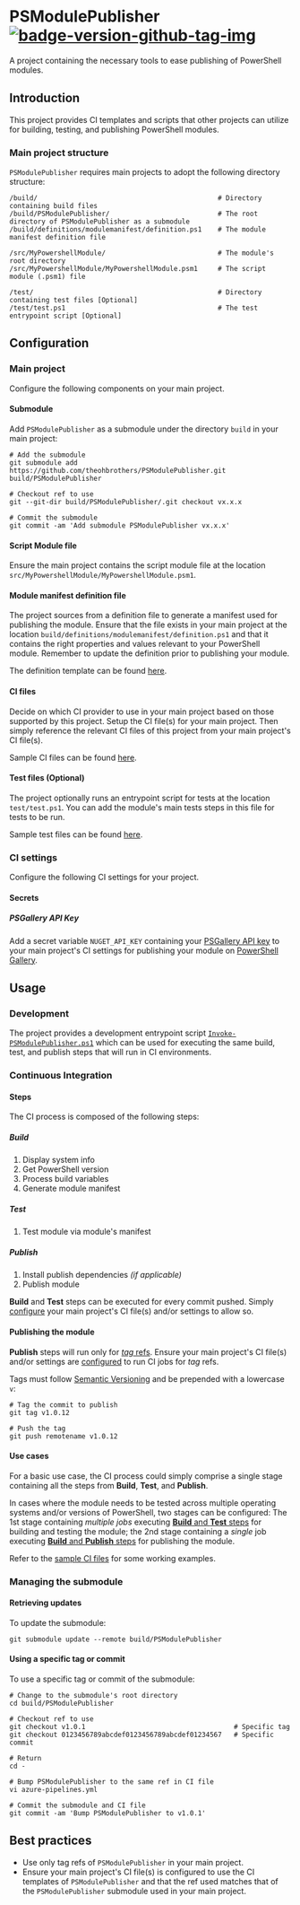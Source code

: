 # PSModulePublisher [![badge-version-github-tag-img][]][badge-version-github-tag-src]

[badge-version-github-tag-img]: https://img.shields.io/github/v/tag/theohbrothers/PSModulePublisher?style=flat-square
[badge-version-github-tag-src]: https://github.com/theohbrothers/PSModulePublisher/releases

A project containing the necessary tools to ease publishing of PowerShell modules.

## Introduction

This project provides CI templates and scripts that other projects can utilize for building, testing, and publishing PowerShell modules.

### Main project structure

`PSModulePublisher` requires main projects to adopt the following directory structure:

```shell
/build/                                             # Directory containing build files
/build/PSModulePublisher/                           # The root directory of PSModulePublisher as a submodule
/build/definitions/modulemanifest/definition.ps1    # The module manifest definition file

/src/MyPowershellModule/                            # The module's root directory
/src/MyPowershellModule/MyPowershellModule.psm1     # The script module (.psm1) file

/test/                                              # Directory containing test files [Optional]
/test/test.ps1                                      # The test entrypoint script [Optional]
```

## Configuration

### Main project

Configure the following components on your main project.

#### Submodule

Add `PSModulePublisher` as a submodule under the directory `build` in your main project:

```shell
# Add the submodule
git submodule add https://github.com/theohbrothers/PSModulePublisher.git build/PSModulePublisher

# Checkout ref to use
git --git-dir build/PSModulePublisher/.git checkout vx.x.x

# Commit the submodule
git commit -am 'Add submodule PSModulePublisher vx.x.x'
```

#### Script Module file

Ensure the main project contains the script module file at the location `src/MyPowershellModule/MyPowershellModule.psm1`.

#### Module manifest definition file

The project sources from a definition file to generate a manifest used for publishing the module. Ensure that the file exists in your main project at the location `build/definitions/modulemanifest/definition.ps1` and that it contains the right properties and values relevant to your PowerShell module. Remember to update the definition prior to publishing your module.

The definition template can be found [here](docs/samples/build/definitions/modulemanifest/definition.ps1).

#### CI files

Decide on which CI provider to use in your main project based on those supported by this project. Setup the CI file(s) for your main project. Then simply reference the relevant CI files of this project from your main project's CI file(s).

Sample CI files can be found [here](docs/samples/ci).

#### Test files (Optional)

The project optionally runs an entrypoint script for tests at the location `test/test.ps1`. You can add the module's main tests steps in this file for tests to be run.

Sample test files can be found [here](docs/samples/test).

### CI settings

Configure the following CI settings for your project.

#### Secrets

##### PSGallery API Key

Add a secret variable `NUGET_API_KEY` containing your [PSGallery API key](https://docs.microsoft.com/en-us/powershell/scripting/gallery/how-to/publishing-packages/publishing-a-package?view=powershell-6#powershell-gallery-account-and-api-key) to your main project's CI settings for publishing your module on [PowerShell Gallery](https://www.powershellgallery.com/).

## Usage

### Development

The project provides a development entrypoint script [`Invoke-PSModulePublisher.ps1`](src/Invoke-PSModulePublisher.ps1) which can be used for executing the same build, test, and publish steps that will run in CI environments.

### Continuous Integration

#### Steps

The CI process is composed of the following steps:

##### Build

1. Display system info
2. Get PowerShell version
3. Process build variables
4. Generate module manifest

##### Test

1. Test module via module's manifest

##### Publish

1. Install publish dependencies *(if applicable)*
1. Publish module

**Build** and **Test** steps can be executed for every commit pushed. Simply [configure](docs/samples/ci/azure-pipelines/azure-pipelines.linux.sample.yml#L8-L11) your main project's CI file(s) and/or settings to allow so.

#### Publishing the module

**Publish** steps will run only for [*tag* refs](templates/azure-pipelines/steps/pwsh/run-publish.yml#L9). Ensure your main project's CI file(s) and/or settings are [configured](docs/samples/ci/azure-pipelines/azure-pipelines.linux.sample.yml#L5-L7) to run CI jobs for *tag* refs.

Tags must follow [Semantic Versioning](https://semver.org/) and be prepended with a lowercase `v`:

```shell
# Tag the commit to publish
git tag v1.0.12

# Push the tag
git push remotename v1.0.12
```

#### Use cases

For a basic use case, the CI process could simply comprise a single stage containing all the steps from **Build**, **Test**, and **Publish**.

In cases where the module needs to be tested across multiple operating systems and/or versions of PowerShell, two stages can be configured: The 1st stage containing *multiple jobs* executing [**Build** and **Test** steps](docs/samples/ci/azure-pipelines/azure-pipelines.linux.windows.sample.yml#L24-L40) for building and testing the module; the 2nd stage containing a *single* job executing [**Build** and **Publish** steps](docs/samples/ci/azure-pipelines/azure-pipelines.linux.windows.sample.yml#L52) for publishing the module.

Refer to the [sample CI files](docs/samples/ci) for some working examples.

### Managing the submodule

#### Retrieving updates

To update the submodule:

```shell
git submodule update --remote build/PSModulePublisher
```

#### Using a specific tag or commit

To use a specific tag or commit of the submodule:

```shell
# Change to the submodule's root directory
cd build/PSModulePublisher

# Checkout ref to use
git checkout v1.0.1                                     # Specific tag
git checkout 0123456789abcdef0123456789abcdef01234567   # Specific commit

# Return
cd -

# Bump PSModulePublisher to the same ref in CI file
vi azure-pipelines.yml

# Commit the submodule and CI file
git commit -am 'Bump PSModulePublisher to v1.0.1'
```

## Best practices

- Use only tag refs of `PSModulePublisher` in your main project.
- Ensure your main project's CI file(s) is configured to use the CI templates of `PSModulePublisher` and that the ref used matches that of the `PSModulePublisher` submodule used in your main project.
